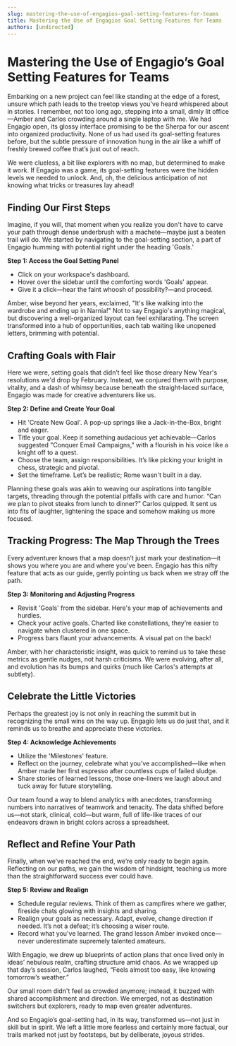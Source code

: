 ```yaml
---
slug: mastering-the-use-of-engagios-goal-setting-features-for-teams
title: Mastering the Use of Engagios Goal Setting Features for Teams
authors: [undirected]
---
```



# Mastering the Use of Engagio’s Goal Setting Features for Teams

Embarking on a new project can feel like standing at the edge of a forest, unsure which path leads to the treetop views you’ve heard whispered about in stories. I remember, not too long ago, stepping into a small, dimly lit office—Amber and Carlos crowding around a single laptop with me. We had Engagio open, its glossy interface promising to be the Sherpa for our ascent into organized productivity. None of us had used its goal-setting features before, but the subtle pressure of innovation hung in the air like a whiff of freshly brewed coffee that’s just out of reach. 

We were clueless, a bit like explorers with no map, but determined to make it work. If Engagio was a game, its goal-setting features were the hidden levels we needed to unlock. And, oh, the delicious anticipation of not knowing what tricks or treasures lay ahead! 

## Finding Our First Steps

Imagine, if you will, that moment when you realize you don't have to carve your path through dense underbrush with a machete—maybe just a beaten trail will do. We started by navigating to the goal-setting section, a part of Engagio humming with potential right under the heading 'Goals.' 

**Step 1: Access the Goal Setting Panel**

- Click on your workspace's dashboard.
- Hover over the sidebar until the comforting words 'Goals' appear.
- Give it a click—hear the faint whoosh of possibility?—and proceed.

Amber, wise beyond her years, exclaimed, "It's like walking into the wardrobe and ending up in Narnia!" Not to say Engagio's anything magical, but discovering a well-organized layout can feel exhilarating. The screen transformed into a hub of opportunities, each tab waiting like unopened letters, brimming with potential.

## Crafting Goals with Flair

Here we were, setting goals that didn’t feel like those dreary New Year's resolutions we'd drop by February. Instead, we conjured them with purpose, vitality, and a dash of whimsy because beneath the straight-laced surface, Engagio was made for creative adventurers like us.

**Step 2: Define and Create Your Goal**

- Hit 'Create New Goal'. A pop-up springs like a Jack-in-the-Box, bright and eager.
- Title your goal. Keep it something audacious yet achievable—Carlos suggested "Conquer Email Campaigns," with a flourish in his voice like a knight off to a quest.
- Choose the team, assign responsibilities. It’s like picking your knight in chess, strategic and pivotal.
- Set the timeframe. Let’s be realistic; Rome wasn't built in a day.

Planning these goals was akin to weaving our aspirations into tangible targets, threading through the potential pitfalls with care and humor. “Can we plan to pivot steaks from lunch to dinner?” Carlos quipped. It sent us into fits of laughter, lightening the space and somehow making us more focused.

## Tracking Progress: The Map Through the Trees

Every adventurer knows that a map doesn’t just mark your destination—it shows you where you are and where you've been. Engagio has this nifty feature that acts as our guide, gently pointing us back when we stray off the path. 

**Step 3: Monitoring and Adjusting Progress**

- Revisit 'Goals' from the sidebar. Here's your map of achievements and hurdles.
- Check your active goals. Charted like constellations, they’re easier to navigate when clustered in one space.
- Progress bars flaunt your advancements. A visual pat on the back!

Amber, with her characteristic insight, was quick to remind us to take these metrics as gentle nudges, not harsh criticisms. We were evolving, after all, and evolution has its bumps and quirks (much like Carlos's attempts at subtlety).

## Celebrate the Little Victories

Perhaps the greatest joy is not only in reaching the summit but in recognizing the small wins on the way up. Engagio lets us do just that, and it reminds us to breathe and appreciate these victories. 

**Step 4: Acknowledge Achievements**

- Utilize the 'Milestones' feature.
- Reflect on the journey, celebrate what you’ve accomplished—like when Amber made her first espresso after countless cups of failed sludge. 
- Share stories of learned lessons, those one-liners we laugh about and tuck away for future storytelling.

Our team found a way to blend analytics with anecdotes, transforming numbers into narratives of teamwork and tenacity. The data shifted before us—not stark, clinical, cold—but warm, full of life-like traces of our endeavors drawn in bright colors across a spreadsheet.

## Reflect and Refine Your Path

Finally, when we’ve reached the end, we’re only ready to begin again. Reflecting on our paths, we gain the wisdom of hindsight, teaching us more than the straightforward success ever could have.

**Step 5: Review and Realign**

- Schedule regular reviews. Think of them as campfires where we gather, fireside chats glowing with insights and sharing.
- Realign your goals as necessary. Adapt, evolve, change direction if needed. It’s not a defeat; it’s choosing a wiser route. 
- Record what you've learned. The grand lesson Amber invoked once—never underestimate supremely talented amateurs.

With Engagio, we drew up blueprints of action plans that once lived only in ideas’ nebulous realm, crafting structure amid chaos. As we wrapped up that day’s session, Carlos laughed, “Feels almost too easy, like knowing tomorrow’s weather.”

Our small room didn't feel as crowded anymore; instead, it buzzed with shared accomplishment and direction. We emerged, not as destination switchers but explorers, ready to map even greater adventures. 

And so Engagio’s goal-setting had, in its way, transformed us—not just in skill but in spirit. We left a little more fearless and certainly more factual, our trails marked not just by footsteps, but by deliberate, joyous strides.
